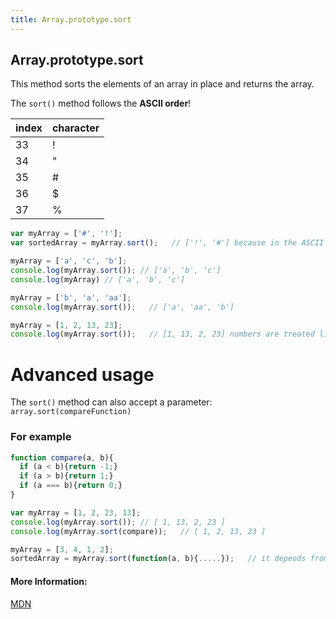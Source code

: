 ```yaml
---
title: Array.prototype.sort
---
```

## Array.prototype.sort

This method sorts the elements of an array in place and returns the array.

The `sort()` method follows the **ASCII order**!


index|character
---|---
33|!
34|"
35|#
36|$
37|%


```js
var myArray = ['#', '!'];
var sortedArray = myArray.sort();   // ['!', '#'] because in the ASCII table "!" is before "#"

myArray = ['a', 'c', 'b'];
console.log(myArray.sort()); // ['a', 'b', 'c']
console.log(myArray) // ['a', 'b', 'c']

myArray = ['b', 'a', 'aa'];
console.log(myArray.sort());   // ['a', 'aa', 'b']

myArray = [1, 2, 13, 23];
console.log(myArray.sort());   // [1, 13, 2, 23] numbers are treated like strings!
```


# Advanced usage

The `sort()` method can also accept a parameter: `array.sort(compareFunction)`

### For example

```js
function compare(a, b){
  if (a < b){return -1;}
  if (a > b){return 1;}
  if (a === b){return 0;}
}

var myArray = [1, 2, 23, 13];
console.log(myArray.sort()); // [ 1, 13, 2, 23 ]
console.log(myArray.sort(compare));   // [ 1, 2, 13, 23 ]

myArray = [3, 4, 1, 2];
sortedArray = myArray.sort(function(a, b){.....});   // it depends from the compareFunction
```
#### More Information:
<!-- Please add any articles you think might be helpful to read before writing the article -->
[MDN](https://developer.mozilla.org/en-US/docs/Web/JavaScript/Reference/Global_Objects/Array/sort)
